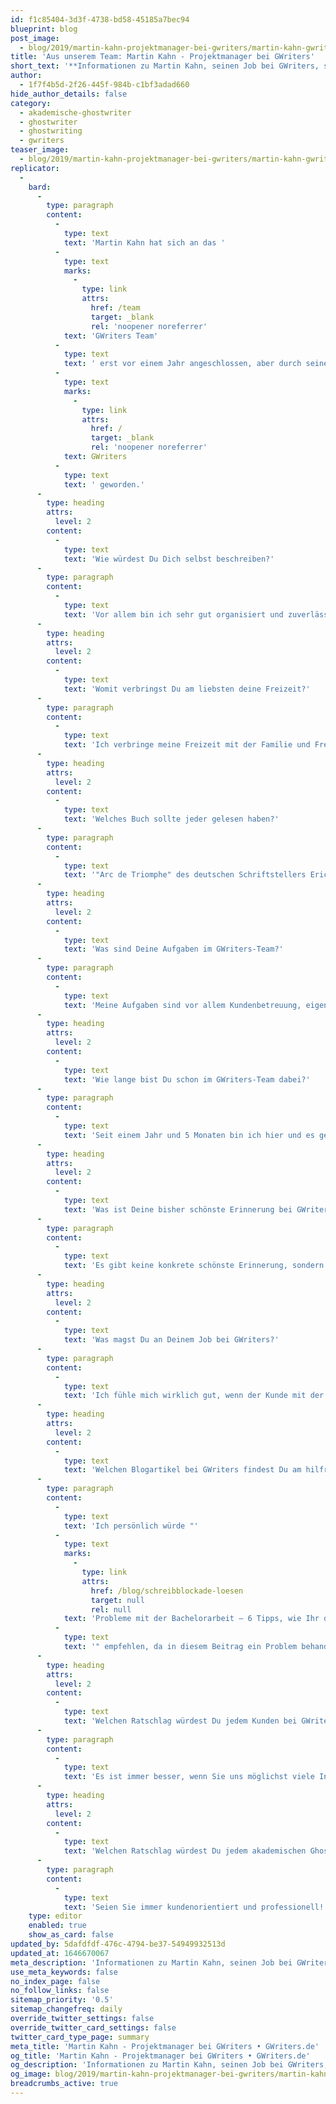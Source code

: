 ```yaml
---
id: f1c85404-3d3f-4738-bd58-45185a7bec94
blueprint: blog
post_image:
  - blog/2019/martin-kahn-projektmanager-bei-gwriters/martin-kahn-gwriters.jpg
title: 'Aus unserem Team: Martin Kahn - Projektmanager bei GWriters'
short_text: '**Informationen zu Martin Kahn, seinen Job bei GWriters, seine Ratschläge an akademische Ghostwriter & Kunden der Ghostwriter-Agentur GWriters.**'
author:
  - 1f7f4b5d-2f26-445f-984b-c1bf3adad660
hide_author_details: false
category:
  - akademische-ghostwriter
  - ghostwriter
  - ghostwriting
  - gwriters
teaser_image:
  - blog/2019/martin-kahn-projektmanager-bei-gwriters/martin-kahn-gwriters.jpg
replicator:
  -
    bard:
      -
        type: paragraph
        content:
          -
            type: text
            text: 'Martin Kahn hat sich an das '
          -
            type: text
            marks:
              -
                type: link
                attrs:
                  href: /team
                  target: _blank
                  rel: 'noopener noreferrer'
            text: 'GWriters Team'
          -
            type: text
            text: ' erst vor einem Jahr angeschlossen, aber durch seinen Enthusiasmus und seine Kompetenz ist er bereits zu einem der besten Projektmanagers beim '
          -
            type: text
            marks:
              -
                type: link
                attrs:
                  href: /
                  target: _blank
                  rel: 'noopener noreferrer'
            text: GWriters
          -
            type: text
            text: ' geworden.'
      -
        type: heading
        attrs:
          level: 2
        content:
          -
            type: text
            text: 'Wie würdest Du Dich selbst beschreiben?'
      -
        type: paragraph
        content:
          -
            type: text
            text: 'Vor allem bin ich sehr gut organisiert und zuverlässig. Deswegen ist Projektmanager bei GWriters auch der perfekte Job für mich! Hier kann ich mein Organisationstalent zum Wohle unserer Kunden einsetzen.'
      -
        type: heading
        attrs:
          level: 2
        content:
          -
            type: text
            text: 'Womit verbringst Du am liebsten deine Freizeit?'
      -
        type: paragraph
        content:
          -
            type: text
            text: 'Ich verbringe meine Freizeit mit der Familie und Freunden. Ich bin auch ein großer Sportfan, Fußball spiele ich gerne.'
      -
        type: heading
        attrs:
          level: 2
        content:
          -
            type: text
            text: 'Welches Buch sollte jeder gelesen haben?'
      -
        type: paragraph
        content:
          -
            type: text
            text: '"Arc de Triomphe" des deutschen Schriftstellers Erich Maria Remarque.'
      -
        type: heading
        attrs:
          level: 2
        content:
          -
            type: text
            text: 'Was sind Deine Aufgaben im GWriters-Team?'
      -
        type: paragraph
        content:
          -
            type: text
            text: 'Meine Aufgaben sind vor allem Kundenbetreuung, eigenständiges Projektcontrolling und -management, Organisation und Abwicklung laufender Aufträge. Auch wenn es Probleme bei einem Auftrag gibt, dann bin ich nicht nur sofort zur Stelle, sondern kann besonders mit meiner Problemlösungsfähigkeit und meiner eigenen Erfahrung mit wissenschaftlichen Arbeiten glänzen.'
      -
        type: heading
        attrs:
          level: 2
        content:
          -
            type: text
            text: 'Wie lange bist Du schon im GWriters-Team dabei?'
      -
        type: paragraph
        content:
          -
            type: text
            text: 'Seit einem Jahr und 5 Monaten bin ich hier und es gefällt mir sehr.'
      -
        type: heading
        attrs:
          level: 2
        content:
          -
            type: text
            text: 'Was ist Deine bisher schönste Erinnerung bei GWriters?'
      -
        type: paragraph
        content:
          -
            type: text
            text: 'Es gibt keine konkrete schönste Erinnerung, sondern die Kollegen. Das Kollektiv ist wirklich gut und immer hilfsbereit. Wir unterstützen uns gegenseitig und jeder ist Experte in seinem eigenen Fachbereich. So können wir durch die Bildung von interdisziplinären Teams selbst die komplexesten Themen bewältigen.'
      -
        type: heading
        attrs:
          level: 2
        content:
          -
            type: text
            text: 'Was magst Du an Deinem Job bei GWriters?'
      -
        type: paragraph
        content:
          -
            type: text
            text: 'Ich fühle mich wirklich gut, wenn der Kunde mit der Zusammenarbeit zufrieden ist. Dieses erfüllende Gefühl ist für mich wirklich wichtiger und motivierender als alles andere.'
      -
        type: heading
        attrs:
          level: 2
        content:
          -
            type: text
            text: 'Welchen Blogartikel bei GWriters findest Du am hilfreichsten und warum?'
      -
        type: paragraph
        content:
          -
            type: text
            text: 'Ich persönlich würde "'
          -
            type: text
            marks:
              -
                type: link
                attrs:
                  href: /blog/schreibblockade-loesen
                  target: null
                  rel: null
            text: 'Probleme mit der Bachelorarbeit – 6 Tipps, wie Ihr die Schreibblockade lösen könnt'
          -
            type: text
            text: '" empfehlen, da in diesem Beitrag ein Problem behandelt wird, mit dem viele unserer Kunden immer wieder zu uns kommen. In diesem Beitrag erklären wir Ihnen, wie Sie effektiv Ihre Schreibblockade lösen und überwinden können.'
      -
        type: heading
        attrs:
          level: 2
        content:
          -
            type: text
            text: 'Welchen Ratschlag würdest Du jedem Kunden bei GWriters geben?'
      -
        type: paragraph
        content:
          -
            type: text
            text: 'Es ist immer besser, wenn Sie uns möglichst viele Informationen am Anfang geben. So helfen Sie uns dabei, Ihnen zu helfen uns erhalten schlussendlich genau das, was Sie benötigen.'
      -
        type: heading
        attrs:
          level: 2
        content:
          -
            type: text
            text: 'Welchen Ratschlag würdest Du jedem akademischen Ghostwriter bei GWriters geben?'
      -
        type: paragraph
        content:
          -
            type: text
            text: 'Seien Sie immer kundenorientiert und professionell! Wir arbeiten alle gemeinsam und nie gegeneinander.'
    type: editor
    enabled: true
    show_as_card: false
updated_by: 5dafdfdf-476c-4794-be37-54949932513d
updated_at: 1646670067
meta_description: 'Informationen zu Martin Kahn, seinen Job bei GWriters, seine Ratschläge an akademische Ghostwriter & Kunden der Ghostwriter-Agentur GWriters.'
use_meta_keywords: false
no_index_page: false
no_follow_links: false
sitemap_priority: '0.5'
sitemap_changefreq: daily
override_twitter_settings: false
override_twitter_card_settings: false
twitter_card_type_page: summary
meta_title: 'Martin Kahn - Projektmanager bei GWriters • GWriters.de'
og_title: 'Martin Kahn - Projektmanager bei GWriters • GWriters.de'
og_description: 'Informationen zu Martin Kahn, seinen Job bei GWriters, seine Ratschläge an akademische Ghostwriter & Kunden der Ghostwriter-Agentur GWriters.'
og_image: blog/2019/martin-kahn-projektmanager-bei-gwriters/martin-kahn-gwriters.jpg
breadcrumbs_active: true
---
```

